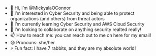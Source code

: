 - 👋 Hi, I’m @MickyalaOConnor
- 👀 I’m interested in Cyber Security and being able to protect organizations (and others) from threat actors
- 🌱 I’m currently learning Cyber Security and AWS Cloud Security
- 💞️ I’m looking to collaborate on anything security realted really! 
- 📫 How to reach me: you can reach out to me on here for my email!
- 😄 Pronouns: she/her
- ⚡ Fun fact: I have 7 rabbits, and they are my absolute world!

<!---
MickyalaOConnor/MickyalaOConnor is a ✨ special ✨ repository because its `README.md` (this file) appears on your GitHub profile.
You can click the Preview link to take a look at your changes.
--->
